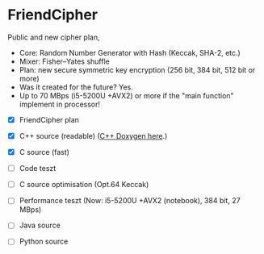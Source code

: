 # FriendCipher
Public and new cipher plan,
 - Core: Random Number Generator with Hash (Keccak, SHA-2, etc.)
 - Mixer: Fisher–Yates shuffle
 - Plan: new secure symmetric key encryption (256 bit, 384 bit, 512 bit or more) 
 - Was it created for the future? Yes.
 - Up to 70 MBps (i5-5200U +AVX2) or more if the "main function" implement in processor!
- [x] FriendCipher plan
- [x] C++ source (readable) ([C++ Doxygen here](https://onlinewolf.github.io/friendcipher/cpp/doxygen/html/index.html).)
- [x] C source (fast)
- [ ] Code teszt
- [ ] C source optimisation (Opt.64 Keccak)
- [ ] Performance teszt (Now: i5-5200U +AVX2 (notebook), 384 bit, 27 MBps)
- [ ] Java source
- [ ] Python source


